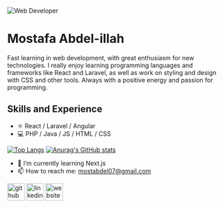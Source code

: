 ![Web Developer](https://media.licdn.com/dms/image/D4D16AQH0u5nUxUrcJw/profile-displaybackgroundimage-shrink_350_1400/0/1674723669001?e=1702512000&v=beta&t=IJVcBqgwYAdxnYbPCFrP7ZIZbkAgZTK5zAIJ83qV97M)

# Mostafa Abdel-illah
Fast learning in web development, with great enthusiasm for new technologies. I really enjoy learning programming languages and frameworks like React and Laravel, as well as work on styling and design with CSS and other tools.
Always with a positive energy and passion for programming.

## Skills and Experience
* ⚛️ React / Laravel / Angular
* 💻 PHP / Java / JS / HTML / CSS

[![Top Langs](https://github-readme-stats.vercel.app/api/top-langs/?username=mostabdel07)](https://github.com/anuraghazra/github-readme-stats)
[![Anurag's GitHub stats](https://github-readme-stats.vercel.app/api?username=mostabdel07)](https://github.com/anuraghazra/github-readme-stats)

- 🌱 I’m currently learning Next.js 
- 📫 How to reach me: mostabdel07@gmail.com 


[<img src='https://cdn.jsdelivr.net/npm/simple-icons@3.0.1/icons/github.svg' alt='github' height='40'>](https://github.com/mostabdel07)  [<img src='https://cdn.jsdelivr.net/npm/simple-icons@3.0.1/icons/linkedin.svg' alt='linkedin' height='40'>](https://www.linkedin.com/in/mostafabdelillah/)  [<img src='https://cdn.jsdelivr.net/npm/simple-icons@3.0.1/icons/icloud.svg' alt='website' height='40'>](abdelillahmostafa.com)  

